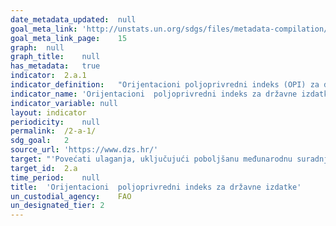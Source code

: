 ```yaml
---	
date_metadata_updated:	null
goal_meta_link:	'http://unstats.un.org/sdgs/files/metadata-compilation/Metadata-Goal-2.pdf'
goal_meta_link_page:	15
graph:	null
graph_title:	null
has_metadata:	true
indicator:	2.a.1
indicator_definition:	"Orijentacioni poljoprivredni indeks (OPI) za državne rashode definira se kao udio poljoprivrednih izdataka državnih izdataka, podijeljenih s poljoprivrednim udjelom BDP-a, gdje se poljoprivreda odnosi na sektor poljoprivrede, šumarstva, ribarstva i lovstva. OPI veći od 1 odražava višu orijentaciju prema sektoru poljoprivrede, koji prima veći udio državne potrošnje u odnosu na doprinos gospodarskoj dodanoj vrijednosti. OPI manji od 1 odražava nižu orijentaciju prema poljoprivredi, dok  OPI jednak 1 odražava neutralnost u smjeru vlade prema poljoprivrednom sektoru. Poljoprivreda se odnosi na sektor poljoprivrede, šumarstva, ribarstva i lovstva na temelju klasifikacije funkcija Vade (COFOG) koji je razvio OECD i objavio je Odjel statistike Ujedinjenih naroda (UNSD), koji se nalazi na http: //unstats.un org / UNSD / cR / registar / regcst.asp? Cl-4 Vrh = 1 Lg = 1. Vladini rashodi su svi izdaci ili troškovi povezani s podupiranjem određenog sektora ili novca, uključujući naknadu zaposlenika, te subvencije i bespovratna sredstva plaćena kao transferi pojedincima ili korporacijama u tom sektoru. Za potpuni opis, pogledajte Priručnik statističkih podataka o državnim financijama (GFSM) 2001, koji je razvio Međunarodni monetarni fond (IMF), koji se nalazi na http://www.imf.org/external/pubs/ft/gfs/manual/. Udio poljoprivrednih proizvoda u BDP-u mjeri se omjerom poljoprivredne dodane vrijednosti iznad BDP-a, na temelju službenih podataka koje su države izvijestile u Sektoru statistike Ujedinjenih naroda ili OECD-u. Godišnji podaci i indikatori, prikupljeni i sastavljeni od strane Organizacije za hranu i poljoprivredu UN (FAO), mogu se naći na domeni FAOSTAT na: http://faostat3.fao.org/download/I/IG/E, koji pokrivaju razdoblja od 2001. do 2012. godine.'"
indicator_name:	'Orijentacioni  poljoprivredni indeks za državne izdatke'
indicator_variable:	null
layout:	indicator
periodicity:	null
permalink:	/2-a-1/
sdg_goal:	2
source_url:	'https://www.dzs.hr/'
target:	"'Povećati ulaganja, uključujući poboljšanu međunarodnu suradnju, u ruralnu infrastrukturu, poljoprivredna istraživanjai produljenje usluga, razvoj tehnologije i biljne i stočne banke gena  kako bi se povećala poljoprivrednih proizvodna sposobnost  u zemljama u razvoju, a posebno najslabije razvijenih zemalja'"
target_id:	2.a
time_period:	null
title:	'Orijentacioni  poljoprivredni indeks za državne izdatke'
un_custodial_agency:	FAO
un_designated_tier:	2
---	
```

